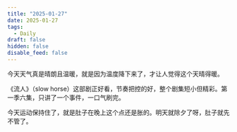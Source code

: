 ```yaml
---
title: "2025-01-27"
date: 2025-01-27
tags:
  - Daily
draft: false
hidden: false
disable_feed: false
---
```


今天天气真是晴朗且温暖，就是因为温度降下来了，才让人觉得这个天晴得暖。



《流人》（slow horse）这部剧正好看，节奏把控的好，整个剧集短小但精彩。第一季六集，只讲了一个事件，一口气刷完。



今天运动保持住了，就是肚子在晚上这个点还是胀的。明天就除夕了呀，肚子就先不管了。

